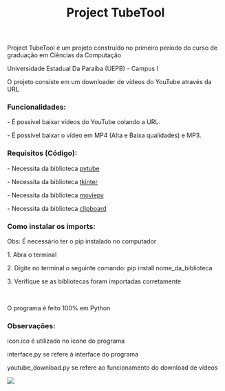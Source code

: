 <header>
  <h1><strong>Project TubeTool</strong></h1>
</header>

<p>Project TubeTool é um projeto construído no primeiro período do curso de graduação em Ciências da Computação</p>
<p>Universidade Estadual Da Paraíba (UEPB) - Campus I</p>
<p>O projeto consiste em um downloader de vídeos do YouTube através da URL</p>

<h3><strong>Funcionalidades:</strong></h3>
<p>- É possível baixar vídeos do YouTube colando a URL.</p>
<p>- É possível baixar o vídeo em MP4 (Alta e Baixa qualidades) e MP3.</p>

<h3><strong>Requisitos (Código):</strong></h3>
<p>- Necessita da biblioteca <a href="https://pytube.io/en/latest/">pytube</a></p>
<p>- Necessita da biblioteca <a href="https://docs.python.org/3/library/tk.html">tkinter</a></p>
<p>- Necessita da biblioteca <a href="https://zulko.github.io/moviepy/">moviepy</a></p>
<p>- Necessita da biblioteca <a href="http://omz-software.com/pythonista/docs/ios/clipboard.html">clipboard</a></p>

<h3><strong>Como instalar os imports:</strong></h3>
<p>Obs: É necessário ter o pip instalado no computador</p>
<p>1. Abra o terminal</p>
<p>2. Digite no terminal o seguinte comando: pip install nome_da_biblioteca</p>
<p>3. Verifique se as bibliotecas foram importadas corretamente</p>
<br>
<p>O programa é feito 100% em Python</p>

<h3><strong>Observações:</strong></h3>
<p>icon.ico é utilizado no ícone do programa</p>
<p>interface.py se refere à interface do programa</p>
<p>youtube_download.py se refere ao funcionamento do download de vídeos</p>

<img src="https://cdn.jsdelivr.net/gh/devicons/devicon/icons/python/python-original.svg" />
          
